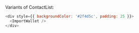 Variants of ContactList:

```js
<div style={{ backgroundColor: '#2f4d5c', padding: 25 }}>
  <ImportWallet />
</div>
```

